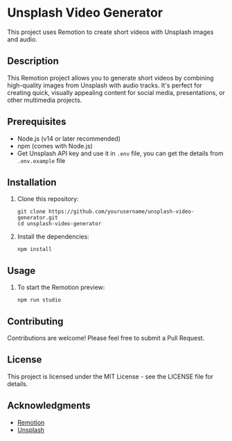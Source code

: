 # Unsplash Video Generator

This project uses Remotion to create short videos with Unsplash images and audio.

## Description

This Remotion project allows you to generate short videos by combining high-quality images from Unsplash with audio tracks. It's perfect for creating quick, visually appealing content for social media, presentations, or other multimedia projects.

## Prerequisites

- Node.js (v14 or later recommended)
- npm (comes with Node.js)
- Get Unsplash API key and use it in `.env` file, you can get the details from `.env.example` file

## Installation

1. Clone this repository:
   ```
   git clone https://github.com/yourusername/unsplash-video-generator.git
   cd unsplash-video-generator
   ```

2. Install the dependencies:
   ```
   npm install
   ```

## Usage

1. To start the Remotion preview:
   ```
   npm run studio
   ```
## Contributing

Contributions are welcome! Please feel free to submit a Pull Request.

## License

This project is licensed under the MIT License - see the LICENSE file for details.

## Acknowledgments

- [Remotion](https://www.remotion.dev/)
- [Unsplash](https://unsplash.com/)

